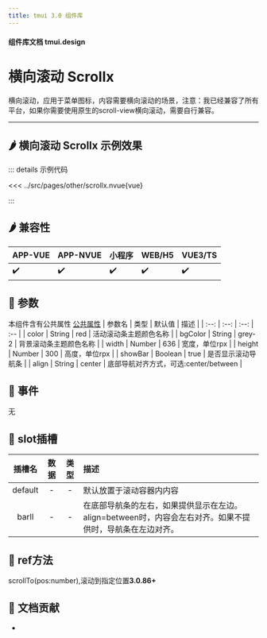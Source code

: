 ```yaml
---
title: tmui 3.0 组件库
---
```


<script setup>
import webview from '../components/mobileWebview.vue'
</script>

#### 组件库文档 tmui.design

# 横向滚动 Scrollx <Badge type="danger" text="v3.0.75+" vertical="middle" />
横向滚动，应用于菜单图标，内容需要横向滚动的场景，注意：我已经兼容了所有平台，如果你需要使用原生的scroll-view横向滚动，需要自行兼容。

---

## :hot_pepper: 横向滚动 Scrollx 示例效果

<webview url="https://tmui.design/h5/#/pages/other/scrollx"></webview>

::: details 示例代码

<<< ../src/pages/other/scrollx.nvue{vue}

:::


## :hot_pepper: 兼容性

| APP-VUE | APP-NVUE | 小程序 | WEB/H5 | VUE3/TS |
| --- | --- | --- | --- | --- |
| :heavy_check_mark: | :heavy_check_mark: | :heavy_check_mark: | :heavy_check_mark: | :heavy_check_mark: |

## :seedling: 参数
本组件含有公共属性 [公共属性](/spec/组件公共样式.html)
| 参数名 | 类型 | 默认值 | 描述 |
| :--: | :--: | :--: | :-- |
| color | String | red | 活动滚动条主题颜色名称 |
| bgColor | String | grey-2 | 背景滚动条主题颜色名称 |
| width | Number | 636 | 宽度，单位rpx |
| height | Number | 300 | 高度，单位rpx |
| showBar | Boolean | true | 是否显示滚动导航条 |
| align | String | center | 底部导航对齐方式，可选:center/between |

## :rose: 事件
无

## :corn: slot插槽
| 插槽名 | 数据 | 类型 | 描述 |
| :--: | :--: | :--: | :-- |
| default | - | - | 默认放置于滚动容器内内容 |
| barll<Badge type="danger" text="v3.0.77+" vertical="middle" /> | - | - | 在底部导航条的左右，如果提供显示在左边。align=between时，内容会左右对齐。如果不提供时，导航条在左边对齐。 |

## :green_salad: ref方法
scrollTo(pos:number),滚动到指定位置**3.0.86+**

## :couplekiss: 文档贡献

-